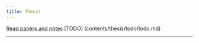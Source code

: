 ```yaml
---
title: Thesis
---
```


[Read papers and notes](contents/thesis/readpapers/readpapers.md)
[TODO] (contents/thesis/todo/todo.md)

---



